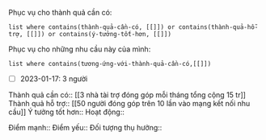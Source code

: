 Phục vụ cho thành quả cần có:
```dataview
list where contains(thành-quả-cần-có, [[]]) or contains(thành-quả-hỗ-trợ, [[]]) or contains(ý-tưởng-tốt-hơn, [[]]) 
```
Phục vụ cho những nhu cầu này của mình:
```dataview
list where contains(tương-ứng-với-thành-quả-cần-có,[[]])
```
- [ ] 2023-01-17: 3 người

Thành quả cần có:: [[3 nhà tài trợ đóng góp mỗi tháng tổng cộng 15 tr]]
Thành quả hỗ trợ:: [[50 người đóng góp trên 10 lần vào mạng kết nối nhu cầu]]
Ý tưởng tốt hơn::
Hoạt động::

Điểm mạnh::
Điểm yếu::
Đối tượng thụ hưởng::

